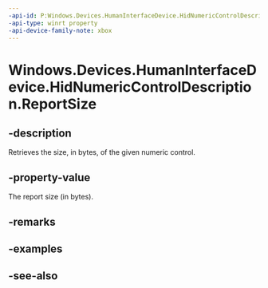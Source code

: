 ```yaml
---
-api-id: P:Windows.Devices.HumanInterfaceDevice.HidNumericControlDescription.ReportSize
-api-type: winrt property
-api-device-family-note: xbox
---
```


<!-- Property syntax
public uint ReportSize { get; }
-->

# Windows.Devices.HumanInterfaceDevice.HidNumericControlDescription.ReportSize

## -description
Retrieves the size, in bytes, of the given numeric control.

## -property-value
The report size (in bytes).

## -remarks

## -examples

## -see-also
